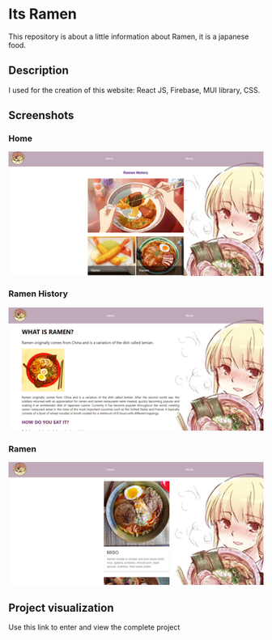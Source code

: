 # Its Ramen 

This repository is about a little information about Ramen, it is a japanese food.

## Description

I used for the creation of this website: React JS, Firebase, MUI library, CSS.

## Screenshots

### Home
![](Imagenes/Home.png)

### Ramen History
![](Imagenes/RamenHistory1.png)

### Ramen
![](Imagenes/Ramen1.png)

## Project visualization

Use this link to enter and view the complete project

